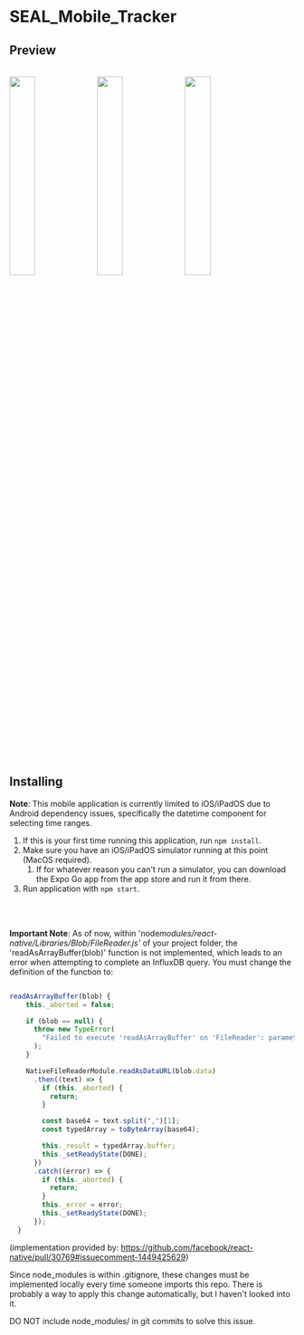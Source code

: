 # SEAL_Mobile_Tracker

## Preview

<br/>

<div>
<img src="https://github.com/aismael234/SEAL_Mobile_Tracker/assets/87450228/dc1726db-5e99-4a18-baf2-67f3e64d21a4" width="30%" />
<img src="https://github.com/aismael234/SEAL_Mobile_Tracker/assets/87450228/a4d2618f-5890-43ff-9d9f-c9e03a9c88fb" width="30%" />
<img src="https://github.com/aismael234/SEAL_Mobile_Tracker/assets/87450228/9be401bc-10df-4db1-8c38-18068a13aeaf" width="30%" />
</div>

<br/>
<br/>


## Installing
**Note**: This mobile application is currently limited to iOS/iPadOS due to Android dependency issues, specifically the datetime component for selecting time ranges.

1. If this is your first time running this application, run ```npm install```.
2. Make sure you have an iOS/iPadOS simulator running at this point (MacOS required).
    1. If for whatever reason you can't run a simulator, you can download the Expo Go app from the app store and run it from there.
4. Run application with ```npm start```.

<br/>
<br/>

**Important Note**: As of now, within 'node*modules/react-native/Libraries/Blob/FileReader.js'* of your project folder, the 'readAsArrayBuffer(blob)' function is not implemented, which leads to an error when attempting to complete an InfluxDB query. You must change the definition of the function to:

```js

readAsArrayBuffer(blob) {
    this._aborted = false;

    if (blob == null) {
      throw new TypeError(
        "Failed to execute 'readAsArrayBuffer' on 'FileReader': parameter 1 is not of type 'Blob'"
      );
    }

    NativeFileReaderModule.readAsDataURL(blob.data)
      .then((text) => {
        if (this._aborted) {
          return;
        }

        const base64 = text.split(",")[1];
        const typedArray = toByteArray(base64);

        this._result = typedArray.buffer;
        this._setReadyState(DONE);
      })
      .catch((error) => {
        if (this._aborted) {
          return;
        }
        this._error = error;
        this._setReadyState(DONE);
      });
  }
```

(implementation provided by: <https://github.com/facebook/react-native/pull/30769#issuecomment-1449425629>)

Since node_modules is within .gitignore, these changes must be implemented locally every time someone imports this repo. There is probably a way to apply this change automatically, but I haven't looked into it.

DO NOT include node_modules/ in git commits to solve this issue.
